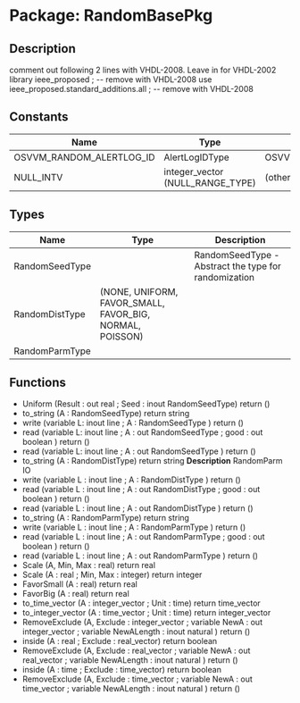# Package: RandomBasePkg

## Description

comment out following 2 lines with VHDL-2008.  Leave in for VHDL-2002 
library ieee_proposed ;						          -- remove with VHDL-2008
use ieee_proposed.standard_additions.all ;   -- remove with VHDL-2008

## Constants

| Name                     | Type                             | Value              | Description |
| ------------------------ | -------------------------------- | ------------------ | ----------- |
| OSVVM_RANDOM_ALERTLOG_ID | AlertLogIDType                   |  OSVVM_ALERTLOG_ID |             |
| NULL_INTV                | integer_vector (NULL_RANGE_TYPE) |  (others => 0)     |             |
## Types

| Name           | Type                                                      | Description                                          |
| -------------- | --------------------------------------------------------- | ---------------------------------------------------- |
| RandomSeedType |                                                           | RandomSeedType - Abstract the type for randomization |
| RandomDistType | (NONE, UNIFORM, FAVOR_SMALL, FAVOR_BIG, NORMAL, POISSON)  |                                                      |
| RandomParmType |                                                           |                                                      |
## Functions
- Uniform <font id="function_arguments">(Result : out real ;  Seed : inout RandomSeedType) </font> <font id="function_return">return ()</font>
- to_string <font id="function_arguments">(A : RandomSeedType) </font> <font id="function_return">return string </font>
- write <font id="function_arguments">(variable L: inout line ; A : RandomSeedType ) </font> <font id="function_return">return ()</font>
- read <font id="function_arguments">(variable L: inout line ; A : out RandomSeedType ; good : out boolean ) </font> <font id="function_return">return ()</font>
- read <font id="function_arguments">(variable L: inout line ; A : out RandomSeedType ) </font> <font id="function_return">return ()</font>
- to_string <font id="function_arguments">(A : RandomDistType) </font> <font id="function_return">return string </font>
**Description**
RandomParm IO
- write <font id="function_arguments">(variable L : inout line ; A : RandomDistType ) </font> <font id="function_return">return ()</font>
- read <font id="function_arguments">(variable L : inout line ; A : out RandomDistType ; good : out boolean ) </font> <font id="function_return">return ()</font>
- read <font id="function_arguments">(variable L : inout line ; A : out RandomDistType ) </font> <font id="function_return">return ()</font>
- to_string <font id="function_arguments">(A : RandomParmType) </font> <font id="function_return">return string </font>
- write <font id="function_arguments">(variable L : inout line ; A : RandomParmType ) </font> <font id="function_return">return ()</font>
- read <font id="function_arguments">(variable L : inout line ; A : out RandomParmType ; good : out boolean ) </font> <font id="function_return">return ()</font>
- read <font id="function_arguments">(variable L : inout line ; A : out RandomParmType ) </font> <font id="function_return">return ()</font>
- Scale <font id="function_arguments">(A, Min, Max : real) </font> <font id="function_return">return real </font>
- Scale <font id="function_arguments">(A : real ; Min, Max : integer) </font> <font id="function_return">return integer </font>
- FavorSmall <font id="function_arguments">(A : real) </font> <font id="function_return">return real </font>
- FavorBig <font id="function_arguments">(A : real) </font> <font id="function_return">return real </font>
- to_time_vector <font id="function_arguments">(A : integer_vector ; Unit : time) </font> <font id="function_return">return time_vector </font>
- to_integer_vector <font id="function_arguments">(A : time_vector ; Unit : time) </font> <font id="function_return">return integer_vector </font>
- RemoveExclude <font id="function_arguments">(A, Exclude : integer_vector ; variable NewA : out integer_vector ; variable NewALength : inout natural ) </font> <font id="function_return">return ()</font>
- inside <font id="function_arguments">(A : real ; Exclude : real_vector) </font> <font id="function_return">return boolean </font>
- RemoveExclude <font id="function_arguments">(A, Exclude : real_vector ; variable NewA : out real_vector ; variable NewALength : inout natural ) </font> <font id="function_return">return ()</font>
- inside <font id="function_arguments">(A : time ; Exclude : time_vector) </font> <font id="function_return">return boolean </font>
- RemoveExclude <font id="function_arguments">(A, Exclude : time_vector ; variable NewA : out time_vector ; variable NewALength : inout natural ) </font> <font id="function_return">return ()</font>
